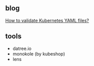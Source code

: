 ## blog
[How to validate Kubernetes YAML files?](!https://itnext.io/how-to-validate-kubernetes-yaml-files-9a17b9a30f08)


## tools
- datree.io                                      <!--(validates YAML files)
                                                      also helps in kubernetes schema checks-->
- monokole (by kubeshop)                         <!-- its makes it easier to work with large scale yaml files                                                 (kubernetes
                                                      menifest)-->
- lens                                           <!-- -->
